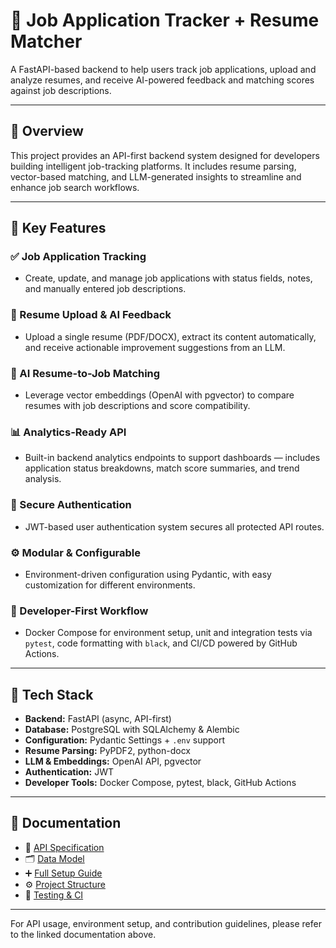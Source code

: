 # 📂 Job Application Tracker + Resume Matcher

A FastAPI-based backend to help users track job applications, upload and analyze resumes, and receive AI-powered feedback and matching scores against job descriptions.

---

## 🎯 Overview

This project provides an API-first backend system designed for developers building intelligent job-tracking platforms. It includes resume parsing, vector-based matching, and LLM-generated insights to streamline and enhance job search workflows.

---

## 🚀 Key Features

### ✅ Job Application Tracking  
- Create, update, and manage job applications with status fields, notes, and manually entered job descriptions.

### 📄 Resume Upload & AI Feedback  
- Upload a single resume (PDF/DOCX), extract its content automatically, and receive actionable improvement suggestions from an LLM.

### 🤖 AI Resume-to-Job Matching  
- Leverage vector embeddings (OpenAI with pgvector) to compare resumes with job descriptions and score compatibility.

### 📊 Analytics-Ready API  
- Built-in backend analytics endpoints to support dashboards — includes application status breakdowns, match score summaries, and trend analysis.

### 🔐 Secure Authentication  
- JWT-based user authentication system secures all protected API routes.

### ⚙️ Modular & Configurable  
- Environment-driven configuration using Pydantic, with easy customization for different environments.

### 🧪 Developer-First Workflow  
- Docker Compose for environment setup, unit and integration tests via `pytest`, code formatting with `black`, and CI/CD powered by GitHub Actions.

---

## 🧰 Tech Stack

- **Backend:** FastAPI (async, API-first)
- **Database:** PostgreSQL with SQLAlchemy & Alembic
- **Configuration:** Pydantic Settings + `.env` support
- **Resume Parsing:** PyPDF2, python-docx
- **LLM & Embeddings:** OpenAI API, pgvector
- **Authentication:** JWT
- **Developer Tools:** Docker Compose, pytest, black, GitHub Actions

---

## 📄 Documentation

- 📑 [API Specification](docs/API_SPEC.md)  
- 🗂️ [Data Model](docs/DATA_MODEL.md)  
- ➕ [Full Setup Guide](docs/SETUP.md)  
- ⚙️ [Project Structure](docs/PROJECT_STRUCTURE.md)  
- 🧪 [Testing & CI](docs/TESTING.md)  

---

For API usage, environment setup, and contribution guidelines, please refer to the linked documentation above.
